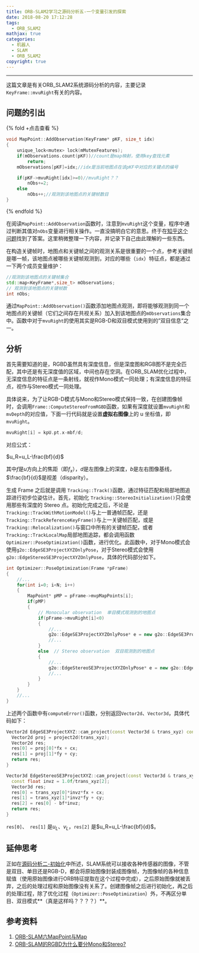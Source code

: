 ```yaml
---
title: ORB-SLAM2学习之源码分析五-一个变量引发的探索
date: 2018-08-20 17:12:28
tags: 
  - ORB_SLAM2
mathjax: true
categories: 
  - 机器人
  - SLAM
  - ORB_SLAM2
copyright: true
---
```


-----

这篇文章是有关ORB_SLAM2系统源码分析的内容，主要记录`KeyFrame::mvuRight`有关的内容。

<!--more--->

## 问题的引出


{% fold +点击查看 %}
~~~c++
void MapPoint::AddObservation(KeyFrame* pKF, size_t idx)
{
    unique_lock<mutex> lock(mMutexFeatures);
    if(mObservations.count(pKF))//count是map映射，使用key查找元素
        return;
    mObservations[pKF]=idx;//idx是当前地图点在该pKF中对应的关键点的编号

    if(pKF->mvuRight[idx]>=0)//mvuRight？？
        nObs+=2;
    else
        nObs++;//观测到该地图点的关键帧数目
}
~~~
{% endfold %}


在阅读`MapPoint::AddObservation`函数时，注意到`mvuRight`这个变量，程序中通过判断其值对`nObs`变量进行相关操作。一直没搞明白它的意思。终于在[知乎这个问题](https://www.zhihu.com/question/280964049/answer/418426500)找到了答案。这里稍微整理一下内容，并记录下自己由此理解的一些东西。

在构造关键帧时，地图点和关键帧之间的观测关系是很重要的一个点，参考关键帧是哪一帧，该地图点被哪些关键帧观测到，对应的哪些（`idx`）特征点，都是通过一下两个成员变量维护：

~~~c++
//观测到该地图点的关键帧集合
std::map<KeyFrame*,size_t> mObservations;
// 观测到该地图点的关键帧数
int nObs; 
~~~

通过`MapPoint::AddObservation()`函数添加地图点观测，即将能够观测到同一个地图点的关键帧（它们之间存在共视关系）加入到该地图点的`mObservations`集合中。函数中对于`mvuRight`的使用其实是RGB-D和双目模式使用到的”双目信息“之一。

## 分析

首先需要知道的是，RGBD虽然具有深度信息，但是深度图和RGB图不是完全匹配，其中还是有无深度值的区域，中间也存在空洞。在ORB_SLAM优化过程中，无深度信息的特征点是一条射线，就视作Mono模式一同处理；有深度信息的特征点，视作与Stereo模式一同处理。

具体说来，为了让RGB-D模式与Mono和Stereo模式保持一致，在创建图像帧时，会调用`Frame::ComputeStereoFromRGBD`函数，如果有深度就设置`mvuRight`和`mvDepth`的对应值，下面一行代码就是设置**虚拟右图像**上的 u 坐标值，即`mvuRight`。

~~~c++
mvuRight[i] = kpU.pt.x-mbf/d;
~~~

对应公式：

$u_R=u_L-\frac{bf}{d}$

其中$f$是$u$方向上的焦距（即$f_x$），$d$是左图像上的深度，$b$是左右图像基线，$\frac{bf}{d}$是视差（disparity）。

生成 Frame 之后就是调用 `Tracking::Track()`函数，通过特征匹配和局部地图追踪进行初步位姿估计。首先，初始化 `Tracking::StereoInitialization()`只会使用那些有深度的 Stereo 点。初始化完成之后，不论是 `Tracking::TrackWithMotionModel()`与上一普通帧匹配，还是 `Tracking::TrackReferenceKeyFrame()`与上一关键帧匹配，或是`Tracking::Relocalization()`与窗口中所有的关键帧匹配，或者`Tracking::TrackLocalMap`局部地图追踪，都会调用函数 `Optimizer::PoseOptimization()`函数，进行优化。此函数中，对于Mono模式会使用`g2o::EdgeSE3ProjectXYZOnlyPose`，对于Stereo模式会使用` g2o::EdgeStereoSE3ProjectXYZOnlyPose`，具体的代码部分如下。

~~~c++
int Optimizer::PoseOptimization(Frame *pFrame)
{
    //...
	for(int i=0; i<N; i++)
    {
        MapPoint* pMP = pFrame->mvpMapPoints[i];
        if(pMP)
        {
            // Monocular observation  单目模式观测到的地图点
            if(pFrame->mvuRight[i]<0)
            {
            	//...
                g2o::EdgeSE3ProjectXYZOnlyPose* e = new g2o::EdgeSE3ProjectXYZOnlyPose();
                //...
            }
            else  // Stereo observation  双目观测到的地图点
            {
                //...
                g2o::EdgeStereoSE3ProjectXYZOnlyPose* e = new g2o::EdgeStereoSE3ProjectXYZOnlyPose();
                //...
            }
        }
    }
    //...
}
~~~

上述两个函数中有`computeError()`函数，分别返回`Vector2d`、`Vector3d`，具体代码如下：

~~~c++
Vector2d EdgeSE3ProjectXYZ::cam_project(const Vector3d & trans_xyz) const{
  Vector2d proj = project2d(trans_xyz);
  Vector2d res;
  res[0] = proj[0]*fx + cx;
  res[1] = proj[1]*fy + cy;
  return res;
}
~~~

~~~c++
Vector3d EdgeStereoSE3ProjectXYZ::cam_project(const Vector3d & trans_xyz, const float &bf) const{
  const float invz = 1.0f/trans_xyz[2];
  Vector3d res;
  res[0] = trans_xyz[0]*invz*fx + cx;
  res[1] = trans_xyz[1]*invz*fy + cy;
  res[2] = res[0] - bf*invz;
  return res;
}
~~~

`res[0]`、` res[1]` 是$u_L$、$v_L$，`res[2]` 是$u_R=u_L-\frac{bf}{d}$。

## 延伸思考

正如在[源码分析二-初始化](http://ttshun.com/2018/08/16/ORB-SLAM2%E5%AD%A6%E4%B9%A0%E4%B9%8B%E6%BA%90%E7%A0%81%E5%88%86%E6%9E%90%E4%BA%8C-%E5%88%9D%E5%A7%8B%E5%8C%96/)中所述，SLAM系统可以接收各种传感器的图像，不管是双目、单目还是RGB-D，都会将原始图像封装成图像帧，为图像帧的各种信息赋值（使用原始图像进行ORB特征提取在这个过程中完成），之后原始图像就被丢弃，之后的处理过程和原始图像没有关系了。创建图像帧之后进行初始化，再之后的处理过程，除了优化过程（`Optimizer::PoseOptimization`）外，不再区分单目、双目模式**（真是这样吗？？？？）**。

## 参考资料

1. [ORB-SLAM六MapPoint与Map](https://www.cnblogs.com/shang-slam/p/6420575.html)
2. [ORB-SLAM的RGBD为什么要分Mono和Stereo?](https://www.zhihu.com/question/280964049/answer/418426500)